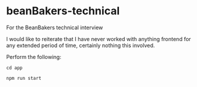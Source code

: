 # beanBakers-technical
For the BeanBakers technical interview

I would like to reiterate that I have never worked with anything frontend for any extended period of time, certainly nothing this involved.

Perform the following:
```
cd app

npm run start
```